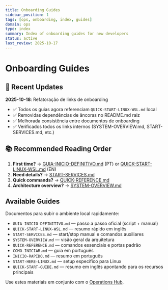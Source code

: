 ```yaml
---
title: Onboarding Guides
sidebar_position: 1
tags: [ops, onboarding, index, guides]
domain: ops
type: index
summary: Index of onboarding guides for new developers
status: active
last_review: 2025-10-17
---
```


# Onboarding Guides

## 📝 Recent Updates

**2025-10-18**: Refatoração de links de onboarding
- ✅ Todos os guias agora referenciam `QUICK-START-LINUX-WSL.md` local
- ✅ Removidas dependências de âncoras no README.md raiz
- ✅ Melhorada consistência entre documentos de onboarding
- ✅ Verificados todos os links internos (SYSTEM-OVERVIEW.md, START-SERVICES.md, etc.)

## 📚 Recommended Reading Order

1. **First time?** → [GUIA-INICIO-DEFINITIVO.md](./GUIA-INICIO-DEFINITIVO.md) (PT) or [QUICK-START-LINUX-WSL.md](./QUICK-START-LINUX-WSL.md) (EN)
2. **Need details?** → [START-SERVICES.md](./START-SERVICES.md)
3. **Quick commands?** → [QUICK-REFERENCE.md](./QUICK-REFERENCE.md)
4. **Architecture overview?** → [SYSTEM-OVERVIEW.md](./SYSTEM-OVERVIEW.md)

## Available Guides

Documentos para subir o ambiente local rapidamente:

- `GUIA-INICIO-DEFINITIVO.md` — passo a passo oficial (script + manual)
- `QUICK-START-LINUX-WSL.md` — resumo rápido em inglês
- `START-SERVICES.md` — start/stop manual e comandos auxiliares
- `SYSTEM-OVERVIEW.md` — visão geral da arquitetura
- `QUICK-REFERENCE.md` — comandos essenciais e portas padrão
- `COMO-INICIAR.md` — guia em português
- `INICIO-RAPIDO.md` — resumo em português
- `START-HERE-LINUX.md` — setup específico para Linux
- `QUICK-START-GUIDE.md` — resumo em inglês apontando para os recursos principais

Use estes materiais em conjunto com o [Operations Hub](../README.md).
